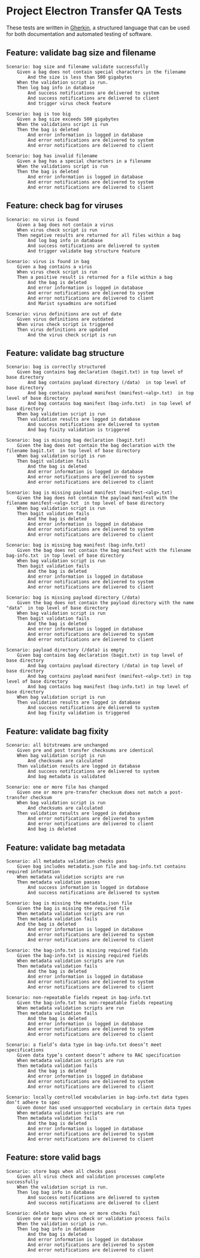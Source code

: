# Project Electron Transfer QA Tests

These tests are written in [Gherkin](https://github.com/cucumber/cucumber/wiki/Gherkin), a structured language that can be used for both documentation and automated testing of software.

## Feature: validate bag size and filename

	Scenario: bag size and filename validate successfully
		Given a bag does not contain special characters in the filename
			And the size is less than 500 gigabytes
		When the validation script is run.
		Then log bag info in database
			And success notifications are delivered to system
			And success notifications are delivered to client
			And trigger virus check feature

	Scenario: bag is too big
		Given a bag size exceeds 500 gigabytes
		When the validations script is run
		Then the bag is deleted
			And error information is logged in database
			And error notifications are delivered to system
			And error notifications are delivered to client

	Scenario: bag has invalid filename
		Given a bag has a special characters in a filename
		When the validations script is run
		Then the bag is deleted
			And error information is logged in database
			And error notifications are delivered to system
			And error notifications are delivered to client

## Feature: check bag for viruses

	Scenario: no virus is found
		Given a bag does not contain a virus
		When virus check script is run
		Then negative results are returned for all files within a bag
			And log bag info in database
			And success notifications are delivered to system
			And trigger validate bag structure feature

	Scenario: virus is found in bag
		Given a bag contains a virus
		When virus check script is run
		Then a positive result is returned for a file within a bag
			And the bag is deleted
			And error information is logged in database
			And error notifications are delivered to system
			And error notifications are delivered to client
			And Marist sysadmins are notified

	Scenario: virus definitions are out of date
		Given virus definitions are outdated
		When virus check script is triggered
		Then virus definitions are updated
			And the virus check script is run

## Feature: validate bag structure

	Scenario: bag is correctly structured
		Given bag contains bag declaration (bagit.txt) in top level of base directory
			And bag contains payload directory (/data)  in top level of base directory
			And bag contains payload manifest (manifest-<alg>.txt)  in top level of base directory
			And bag contains bag manifest (bag-info.txt)  in top level of base directory
		When bag validation script is run
		Then validation results are logged in database
			And success notifications are delivered to system
			And bag fixity validation is triggered

	Scenario: bag is missing bag declaration (bagit.txt)
		Given the bag does not contain the bag declaration with the filename bagit.txt  in top level of base directory
		When bag validation script is run
		Then bagit validation fails
			And the bag is deleted
			And error information is logged in database
			And error notifications are delivered to system
			And error notifications are delivered to client

	Scenario: bag is missing payload manifest (manifest-<alg>.txt)
		Given the bag does not contain the payload manifest with the filename manifest-<alg>.txt  in top level of base directory
		When bag validation script is run
		Then bagit validation fails
			And the bag is deleted
			And error information is logged in database
			And error notifications are delivered to system
			And error notifications are delivered to client

	Scenario: bag is missing bag manifest (bag-info.txt)
		Given the bag does not contain the bag manifest with the filename bag-info.txt  in top level of base directory
		When bag validation script is run
		Then bagit validation fails
			And the bag is deleted
			And error information is logged in database
			And error notifications are delivered to system
			And error notifications are delivered to client

	Scenario: bag is missing payload directory (/data)
		Given the bag does not contain the payload directory with the name "data"  in top level of base directory
		When bag validation script is run
		Then bagit validation fails
			And the bag is deleted
			And error information is logged in database
			And error notifications are delivered to system
			And error notifications are delivered to client

	Scenario: payload directory (/data) is empty
		Given bag contains bag declaration (bagit.txt) in top level of base directory
			And bag contains payload directory (/data) in top level of base directory
			And bag contains payload manifest (manifest-<alg>.txt) in top level of base directory
			And bag contains bag manifest (bag-info.txt) in top level of base directory
		When bag validation script is run
		Then validation results are logged in database
			And success notifications are delivered to system
			And bag fixity validation is triggered

## Feature: validate bag fixity

	Scenario: all bitstreams are unchanged
		Given pre and post transfer checksums are identical
		When bag validation script is run
			And checksums are calculated
		Then validation results are logged in database
			And success notifications are delivered to system
			And bag metadata is validated

	Scenario: one or more file has changed
		Given one or more pre-transfer checksum does not match a post-transfer checksum
		When bag validation script is run
			And checksums are calculated
		Then validation results are logged in database
			And error notifications are delivered to system
			And error notifications are delivered to client
			And bag is deleted

## Feature: validate bag metadata

	Scenario: all metadata validation checks pass
		Given bag includes metadata.json file and bag-info.txt contains required information
		When metadata validation scripts are run
		Then metadata validation passes
			And success information is logged in database
			And success notifications are delivered to system

	Scenario: bag is missing the metadata.json file
		Given the bag is missing the required file
		When metadata validation scripts are run
		Then metadata validation fails
		And the bag is deleted
			And error information is logged in database
			And error notifications are delivered to system
			And error notifications are delivered to client

	Scenario: the bag-info.txt is missing required fields
		Given the bag-info.txt is missing required fields
		When metadata validation scripts are run
		Then metadata validation fails
			And the bag is deleted
			And error information is logged in database
			And error notifications are delivered to system
			And error notifications are delivered to client

	Scenario: non-repeatable fields repeat in bag-info.txt
		Given the bag-info.txt has non-repeatable fields repeating
		When metadata validation scripts are run
		Then metadata validation fails
			And the bag is deleted
			And error information is logged in database
			And error notifications are delivered to system
			And error notifications are delivered to client

	Scenario: a field’s data type in bag-info.txt doesn’t meet specifications
		Given data type’s content doesn’t adhere to RAC specification
		When metadata validation scripts are run
		Then metadata validation fails
			And the bag is deleted
			And error information is logged in database
			And error notifications are delivered to system
			And error notifications are delivered to client

	Scenario: locally controlled vocabularies in bag-info.txt data types don’t adhere to spec
		Given donor has used unsupported vocabulary in certain data types
		When metadata validation scripts are run
		Then metadata validation fails
			And the bag is deleted
			And error information is logged in database
			And error notifications are delivered to system
			And error notifications are delivered to client

## Feature: store valid bags

	Scenario: store bags when all checks pass
		Given all virus check and validation processes complete successfully
		When the validation script is run.
		Then log bag info in database
			And success notifications are delivered to system
			And success notifications are delivered to client

	Scenario: delete bags when one or more checks fail
		Given one or more virus check or validation process fails
		When the validation script is run.
		Then log bag info in database
			And the bag is deleted
			And error information is logged in database
			And error notifications are delivered to system
			And error notifications are delivered to client
